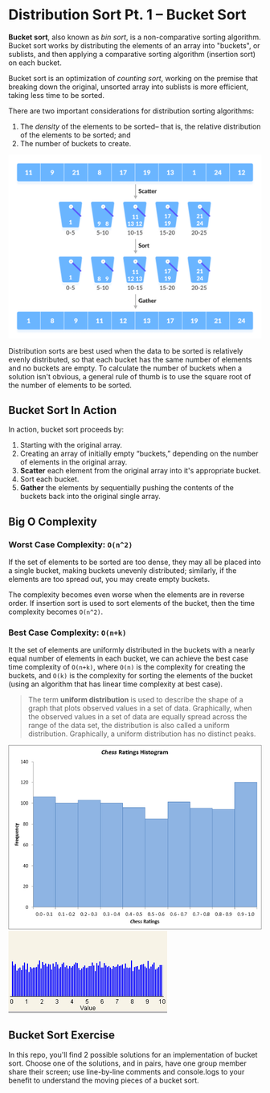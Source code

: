 # Distribution Sort Pt. 1 – Bucket Sort

**Bucket sort**, also known as *bin sort*, is a non-comparative sorting algorithm. Bucket sort works by distributing the elements of an array into "buckets", or sublists, and then applying a comparative sorting algorithm (insertion sort) on each bucket. 

Bucket sort is an optimization of *counting sort*, working on the premise that breaking down the original, unsorted array into sublists is more efficient, taking less time to be sorted.

There are two important considerations for distribution sorting algorithms:

1. The *density* of the elements to be sorted– that is, the relative distribution of the elements to be sorted; and
1. The number of buckets to create. 

 ![](buckets.png)

Distribution sorts are best used when the data to be sorted is relatively evenly distributed, so that each bucket has the same number of elements and no buckets are empty. To calculate the number of buckets when a solution isn't obvious, a general rule of thumb is to use the square root of the number of elements to be sorted.

## Bucket Sort In Action

In action, bucket sort proceeds by:

1. Starting with the original array. 
1. Creating an array of initially empty “buckets,” depending on the number of elements in the original array.
1. **Scatter** each element from the original array into it's appropriate bucket.
1. Sort each bucket.
1. **Gather** the elements by sequentially pushing the contents of the buckets back into the original single array.

## Big O Complexity

### Worst Case Complexity: `O(n^2)`

If the set of elements to be sorted are too dense, they may all be placed into a single bucket, making buckets unevenly distributed; similarly, if the elements are too spread out, you may create empty buckets.

The complexity becomes even worse when the elements are in reverse order. If insertion sort is used to sort elements of the bucket, then the time complexity becomes `O(n^2)`.

### Best Case Complexity: `O(n+k)`

It the set of elements are uniformly distributed in the buckets with a nearly equal number of elements in each bucket, we can achieve the best case time complexity of `O(n+k)`, where `O(n)` is the complexity for creating the buckets, and `O(k)` is the complexity for sorting the elements of the bucket (using an algorithm that has linear time complexity at best case).

> The term **uniform distribution** is used to describe the shape of a graph that plots observed values in a set of data. Graphically, when the observed values in a set of data are equally spread across the range of the data set, the distribution is also called a uniform distribution. Graphically, a uniform distribution has no distinct peaks.

![](chart11.png)
![](unif.jpg)

## Bucket Sort Exercise

In this repo, you'll find 2 possible solutions for an implementation of bucket sort. Choose one of the solutions, and in pairs, have one group member share their screen; use line-by-line comments and console.logs to your benefit to understand the moving pieces of a bucket sort.
